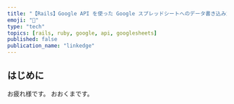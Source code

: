 ```yaml
---
title: "【Rails】Google API を使った Google スプレッドシートへのデータ書き込み方法を分かりやすく解説してみた"
emoji: "👻"
type: "tech"
topics: [rails, ruby, google, api, googlesheets]
published: false
publication_name: "linkedge"
---
```


## はじめに

お疲れ様です。
おおくまです。

